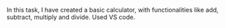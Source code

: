 In this task, I have created a basic calculator, with functionalities like add, subtract, multiply and divide.
Used VS code.
